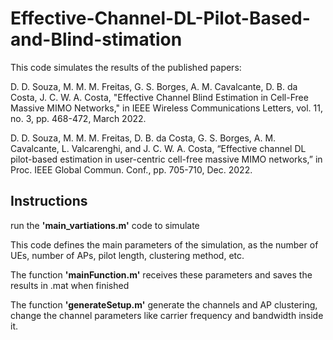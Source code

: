 # Effective-Channel-DL-Pilot-Based-and-Blind-stimation

This code simulates the results of the published papers: 

D. D. Souza, M. M. M. Freitas, G. S. Borges, A. M. Cavalcante, D. B. da Costa, J. C. W. A. Costa,
"Effective Channel Blind Estimation in Cell-Free Massive MIMO Networks," in IEEE Wireless
Communications Letters, vol. 11, no. 3, pp. 468-472, March 2022.

D. D. Souza, M. M. M. Freitas, D. B. da Costa, G. S. Borges, A. M. Cavalcante, L. Valcarenghi, and J. C.
W. A. Costa, “Effective channel DL pilot-based estimation in user-centric cell-free massive MIMO
networks,” in Proc. IEEE Global Commun. Conf., pp. 705-710, Dec. 2022.

## Instructions

run the **'main_vartiations.m'** code to simulate

This code defines the main parameters of the simulation, as the number of UEs, number of APs, pilot length, clustering method, etc.

The function **'mainFunction.m'** receives these parameters and saves the results in .mat when finished

The function **'generateSetup.m'** generate the channels and AP clustering, change the channel parameters like carrier frequency and bandwidth inside it.
